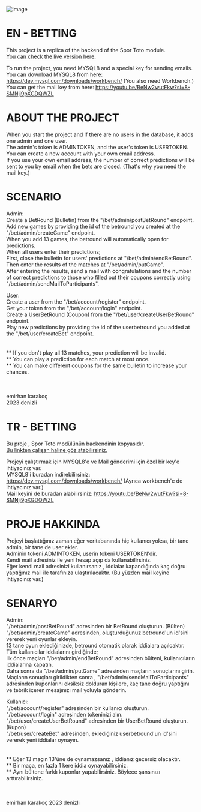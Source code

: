 ![image](https://github.com/emirhankarakoc/betting/assets/101813995/d3c1b84e-fde4-49fc-bc56-6469b187d1c7)




# EN - BETTING
This project is a replica of the backend of the Spor Toto module.<br/>
[You can check the live version here.](https://www.nesine.com/sportoto)

To run the project, you need MYSQL8 and a special key for sending emails.<br/>
You can download MYSQL8 from here: https://dev.mysql.com/downloads/workbench/ (You also need Workbench.)<br/>
You can get the mail key from here: https://youtu.be/BeNw2wutFkw?si=8-SMNji9pXGDQWZL

# ABOUT THE PROJECT
When you start the project and if there are no users in the database, it adds one admin and one user.<br/>
The admin's token is ADMINTOKEN, and the user's token is USERTOKEN.<br/>
You can create a new account with your own email address.<br/>
If you use your own email address, the number of correct predictions will be sent to you by email when the bets are closed. (That's why you need the mail key.)<br/>

# SCENARIO
Admin:<br/>
Create a BetRound (Bulletin) from the "/bet/admin/postBetRound" endpoint.<br/>
Add new games by providing the id of the betround you created at the "/bet/admin/createGame" endpoint.<br/>
When you add 13 games, the betround will automatically open for predictions.<br/>
When all users enter their predictions;<br/>
First, close the bulletin for users' predictions at "/bet/admin/endBetRound".<br/>
Then enter the results of the matches at "/bet/admin/putGame".<br/>
After entering the results, send a mail with congratulations and the number of correct predictions to those who filled out their coupons correctly using "/bet/admin/sendMailToParticipants".<br/>

User:<br/>
Create a user from the "/bet/account/register" endpoint.<br/>
Get your token from the "/bet/account/login" endpoint.<br/>
Create a UserBetRound (Coupon) from the "/bet/user/createUserBetRound" endpoint.<br/>
Play new predictions by providing the id of the userbetround you added at the "/bet/user/createBet" endpoint.<br/>
<br/><br/>
** If you don't play all 13 matches, your prediction will be invalid.<br/>
** You can play a prediction for each match at most once.<br/>
** You can make different coupons for the same bulletin to increase your chances.<br/><br/><br/>

emirhan karakoç<br/>
2023 denizli


# TR - BETTING
Bu proje , Spor Toto modülünün backendinin kopyasıdır.<br/>
[Bu linkten çalışan haline göz atabilirsiniz.](https://www.nesine.com/sportoto)<br/>

Projeyi çalıştırmak için MYSQL8'e ve Mail gönderimi için özel bir key'e ihtiyacınız var.<br/>
MYSQL8'i buradan indirebilirsiniz: https://dev.mysql.com/downloads/workbench/   (Ayrıca workbench'e de ihtiyacınız var.)<br/>
Mail keyini de buradan alabilirsiniz: https://youtu.be/BeNw2wutFkw?si=8-SMNji9pXGDQWZL<br/>

# PROJE HAKKINDA
Projeyi başlattığınız zaman eğer veritabanında hiç kullanıcı yoksa, bir tane admin, bir tane de user ekler.<br/>
Adminin tokeni ADMINTOKEN, userin tokeni USERTOKEN'dir.<br/>
Kendi mail adresiniz ile yeni hesap açıp da kullanabilirsiniz.<br/>
Eğer kendi mail adresinizi kullanırsanız , iddialar kapandığında kaç doğru yaptığınız mail ile tarafınıza ulaştırılacaktır. (Bu yüzden mail keyine ihtiyacınız var.)

# SENARYO
Admin:<br/>
"/bet/admin/postBetRound" adresinden bir BetRound oluşturun. (Bülten)<br/>
"/bet/admin/createGame" adresinden, oluşturduğunuz betround'un id'sini vererek yeni oyunlar ekleyin.<br/>
13 tane oyun eklediğinizde, betround otomatik olarak iddialara açılcaktır.
Tüm kullanıcılar iddialarını girdiğinde;<br/>
Ilk önce maçları "/bet/admin/endBetRound" adresinden bülteni, kullanıcıların iddialarına kapatın.<br/>
Daha sonra da "/bet/admin/putGame" adresinden maçların sonuçlarını girin.<br/>
Maçların sonuçları girildikten sonra , "/bet/admin/sendMailToParticipants" adresinden kuponlarını eksiksiz dolduran kişilere, kaç tane doğru yaptığını ve tebrik içeren mesajınızı mail yoluyla gönderin.<br/>


Kullanıcı:<br/>
"/bet/account/register" adresinden bir kullanıcı oluşturun.<br/>
"/bet/account/login" adresinden tokeninizi alın.<br/>
"/bet/user/createUserBetRound" adresinden bir UserBetRound oluşturun. (Kupon)<br/>
"/bet/user/createBet" adresinden, eklediğiniz userbetround'un id'sini vererek yeni iddialar oynayın.<br/>
<br/><br/> 
** Eğer 13 maçın 13'üne de oynamazsanız , iddianız geçersiz olacaktır.<br/>
** Bir maça, en fazla 1 kere iddia oynayabilirsiniz.<br/>
** Aynı bültene farklı kuponlar yapabilirsiniz. Böylece şansınızı arttırabilirsiniz.<br/><br/><br/>


emirhan karakoç
2023 denizli
